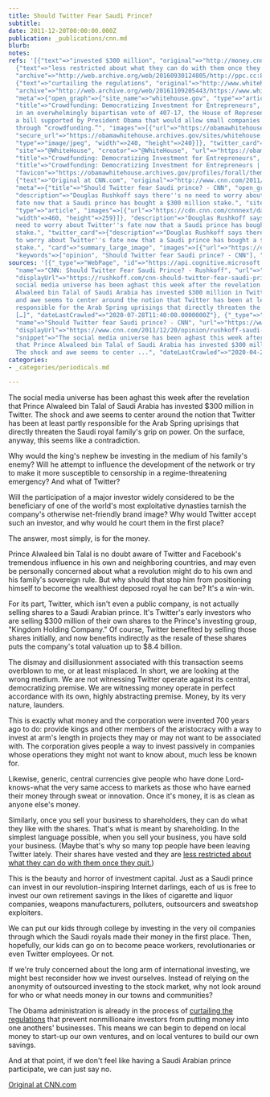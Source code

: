 ```yaml
---
title: Should Twitter Fear Saudi Prince?
subtitle: 
date: 2011-12-20T00:00:00.000Z
publication: _publications/cnn.md
blurb: 
notes: 
refs: '[{"text"=>"invested $300 million", "original"=>"http://money.cnn.com/2011/12/19/technology/saudi_prince_twitter/index.htm"},
  {"text"=>"less restricted about what they can do with them once they quit.", "original"=>"http://ppc.cc/all-ppc-articles/the-real-reason-twitter-employees-are-leaving%E2%80%94so-they-can-sell-their-stock/",
  "archive"=>"http://web.archive.org/web/20160930124805/http://ppc.cc:80/all-ppc-articles/the-real-reason-twitter-employees-are-leaving%E2%80%94so-they-can-sell-their-stock/"},
  {"text"=>"curtailing the regulations", "original"=>"http://www.whitehouse.gov/blog/2011/11/04/crowdfunding-democratizing-investment-entrepreneurs",
  "archive"=>"http://web.archive.org/web/20161109205443/https://www.whitehouse.gov/blog/2011/11/04/crowdfunding-democratizing-investment-entrepreneurs",
  "meta"=>{"open_graph"=>{"site_name"=>"whitehouse.gov", "type"=>"article", "url"=>"https://obamawhitehouse.archives.gov/blog/2011/11/04/crowdfunding-democratizing-investment-entrepreneurs",
  "title"=>"Crowdfunding: Democratizing Investment for Entrepreneurs", "description"=>"Yesterday,
  in an overwhelmingly bipartisan vote of 407-17, the House of Representatives passed
  a bill supported by President Obama that would allow small companies to raise capital
  through “crowdfunding.”", "images"=>[{"url"=>"https://obamawhitehouse.archives.gov/sites/whitehouse.gov/files/images/twitter_cards_blog.jpg",
  "secure_url"=>"https://obamawhitehouse.archives.gov/sites/whitehouse.gov/files/images/twitter_cards_blog.jpg",
  "type"=>"image/jpeg", "width"=>240, "height"=>240}]}, "twitter_card"=>{"card"=>"summary",
  "site"=>"@WhiteHouse", "creator"=>"@WhiteHouse", "url"=>"https://obamawhitehouse.archives.gov/blog/2011/11/04/crowdfunding-democratizing-investment-entrepreneurs",
  "title"=>"Crowdfunding: Democratizing Investment for Entrepreneurs", "images"=>[{"url"=>"https://obamawhitehouse.archives.gov/sites/whitehouse.gov/files/images/twitter_cards_blog.jpg"}]},
  "title"=>"Crowdfunding: Democratizing Investment for Entrepreneurs | whitehouse.gov",
  "favicon"=>"https://obamawhitehouse.archives.gov/profiles/forall/themes/custom/fortyfour/favicon.ico"}},
  {"text"=>"Original at CNN.com", "original"=>"http://www.cnn.com/2011/12/20/opinion/rushkoff-saudi-prince-twitter/index.html",
  "meta"=>{"title"=>"Should Twitter fear Saudi prince? - CNN", "open_graph"=>{"url"=>"https://www.cnn.com/2011/12/20/opinion/rushkoff-saudi-prince-twitter/index.html",
  "description"=>"Douglas Rushkoff says there''s no need to worry about Twitter''s
  fate now that a Saudi prince has bought a $300 million stake.", "site_name"=>"CNN",
  "type"=>"article", "images"=>[{"url"=>"https://cdn.cnn.com/cnnnext/dam/assets/110915084759-saudi-prince-alwaleed-bin-talal-story-top.jpg",
  "width"=>460, "height"=>259}]}, "description"=>"Douglas Rushkoff says there''s no
  need to worry about Twitter''s fate now that a Saudi prince has bought a $300 million
  stake.", "twitter_card"=>{"description"=>"Douglas Rushkoff says there''s no need
  to worry about Twitter''s fate now that a Saudi prince has bought a $300 million
  stake.", "card"=>"summary_large_image", "images"=>[{"url"=>"https://cdn.cnn.com/cnnnext/dam/assets/110915084759-saudi-prince-alwaleed-bin-talal-story-top.jpg"}]},
  "keywords"=>["opinion", "Should Twitter fear Saudi prince? - CNN"], "favicon"=>"http://www.cnn.com/favicon.ico"}}]'
sources: '[{"_type"=>"WebPage", "id"=>"https://api.cognitive.microsoft.com/api/v7/#WebPages.0",
  "name"=>"CNN: Should Twitter Fear Saudi Prince? - Rushkoff", "url"=>"https://rushkoff.com/cnn-should-twitter-fear-saudi-prince/",
  "displayUrl"=>"https://rushkoff.com/cnn-should-twitter-fear-saudi-prince", "snippet"=>"The
  social media universe has been aghast this week after the revelation that Prince
  Alwaleed bin Talal of Saudi Arabia has invested $300 million in Twitter. The shock
  and awe seems to center around the notion that Twitter has been at least partly
  responsible for the Arab Spring uprisings that directly threaten the Saudi royal
  […]", "dateLastCrawled"=>"2020-07-28T11:40:00.0000000Z"}, {"_type"=>"WebPage", "id"=>"https://api.cognitive.microsoft.com/api/v7/#WebPages.1",
  "name"=>"Should Twitter fear Saudi prince? - CNN", "url"=>"https://www.cnn.com/2011/12/20/opinion/rushkoff-saudi-prince-twitter/index.html",
  "displayUrl"=>"https://www.cnn.com/2011/12/20/opinion/rushkoff-saudi-prince-twitter",
  "snippet"=>"The social media universe has been aghast this week after the revelation
  that Prince Alwaleed bin Talal of Saudi Arabia has invested $300 million in Twitter.
  The shock and awe seems to center ...", "dateLastCrawled"=>"2020-04-22T05:51:00.0000000Z"}]'
categories:
- _categories/periodicals.md

---
```

The social media universe has been aghast this week after the revelation that Prince Alwaleed bin Talal of Saudi Arabia has invested $300 million in Twitter. The shock and awe seems to center around the notion that Twitter has been at least partly responsible for the Arab Spring uprisings that directly threaten the Saudi royal family's grip on power. On the surface, anyway, this seems like a contradiction.

Why would the king's nephew be investing in the medium of his family's enemy? Will he attempt to influence the development of the network or try to make it more susceptible to censorship in a regime-threatening emergency? And what of Twitter?

Will the participation of a major investor widely considered to be the beneficiary of one of the world's most exploitative dynasties tarnish the company's otherwise net-friendly brand image? Why would Twitter accept such an investor, and why would he court them in the first place?

The answer, most simply, is for the money.

Prince Alwaleed bin Talal is no doubt aware of Twitter and Facebook's tremendous influence in his own and neighboring countries, and may even be personally concerned about what a revolution might do to his own and his family's sovereign rule. But why should that stop him from positioning himself to become the wealthiest deposed royal he can be? It's a win-win.

For its part, Twitter, which isn't even a public company, is not actually selling shares to a Saudi Arabian prince. It's Twitter's early investors who are selling $300 million of their own shares to the Prince's investing group, "Kingdom Holding Company." Of course, Twitter benefited by selling those shares initially, and now benefits indirectly as the resale of these shares puts the company's total valuation up to $8.4 billion.

The dismay and disillusionment associated with this transaction seems overblown to me, or at least misplaced. In short, we are looking at the wrong medium. We are not witnessing Twitter operate against its central, democratizing premise. We are witnessing money operate in perfect accordance with its own, highly abstracting premise. Money, by its very nature, launders.

This is exactly what money and the corporation were invented 700 years ago to do: provide kings and other members of the aristocracy with a way to invest at arm's length in projects they may or may not want to be associated with. The corporation gives people a way to invest passively in companies whose operations they might not want to know about, much less be known for.

Likewise, generic, central currencies give people who have done Lord-knows-what the very same access to markets as those who have earned their money through sweat or innovation. Once it's money, it is as clean as anyone else's money.

Similarly, once you sell your business to shareholders, they can do what they like with the shares. That's what is meant by shareholding. In the simplest language possible, when you sell your business, you have sold your business. (Maybe that's why so many top people have been leaving Twitter lately. Their shares have vested and they are [less restricted about what they can do with them once they quit.](http://ppc.cc/all-ppc-articles/the-real-reason-twitter-employees-are-leaving%E2%80%94so-they-can-sell-their-stock/))

This is the beauty and horror of investment capital. Just as a Saudi prince can invest in our revolution-inspiring Internet darlings, each of us is free to invest our own retirement savings in the likes of cigarette and liquor companies, weapons manufacturers, polluters, outsourcers and sweatshop exploiters.

We can put our kids through college by investing in the very oil companies through which the Saudi royals made their money in the first place. Then, hopefully, our kids can go on to become peace workers, revolutionaries or even Twitter employees. Or not.

If we're truly concerned about the long arm of international investing, we might best reconsider how we invest ourselves. Instead of relying on the anonymity of outsourced investing to the stock market, why not look around for who or what needs money in our towns and communities?

The Obama administration is already in the process of [curtailing the regulations](http://www.whitehouse.gov/blog/2011/11/04/crowdfunding-democratizing-investment-entrepreneurs) that prevent nonmillionaire investors from putting money into one anothers' businesses. This means we can begin to depend on local money to start-up our own ventures, and on local ventures to build our own savings.

And at that point, if we don't feel like having a Saudi Arabian prince participate, we can just say no.

[Original at CNN.com](http://www.cnn.com/2011/12/20/opinion/rushkoff-saudi-prince-twitter/index.html)